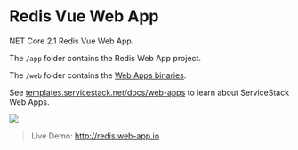 # Redis Vue Web App

NET Core 2.1 Redis Vue Web App.

The `/app` folder contains the Redis Web App project.

The `/web` folder contains the [Web Apps binaries](https://github.com/NetCoreWebApps/Web).

See [templates.servicestack.net/docs/web-apps](http://templates.servicestack.net/docs/web-apps) to learn about ServiceStack Web Apps.

[![](http://templates.servicestack.net/assets/img/screenshots/redis.png)](http://redis.web-app.io)

> Live Demo: http://redis.web-app.io
